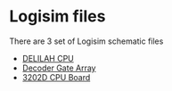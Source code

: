 # Logisim files #

There are 3 set of Logisim schematic files

* [DELILAH CPU](DELILAH-CPU/readme.md)
* [Decoder Gate Array](DECODE-GateArray/readme.md)
* [3202D CPU Board](CPU-BOARD-3202/readme.md)
